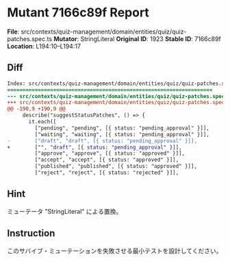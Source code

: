 # Mutant 7166c89f Report

**File**: src/contexts/quiz-management/domain/entities/quiz/quiz-patches.spec.ts
**Mutator**: StringLiteral
**Original ID**: 1923
**Stable ID**: 7166c89f
**Location**: L194:10–L194:17

## Diff

```diff
Index: src/contexts/quiz-management/domain/entities/quiz/quiz-patches.spec.ts
===================================================================
--- src/contexts/quiz-management/domain/entities/quiz/quiz-patches.spec.ts	original
+++ src/contexts/quiz-management/domain/entities/quiz/quiz-patches.spec.ts	mutated #1923
@@ -190,9 +190,9 @@
     describe("suggestStatusPatches", () => {
       it.each([
         ["pending", "pending", [{ status: "pending_approval" }]],
         ["waiting", "waiting", [{ status: "pending_approval" }]],
-        ["draft", "draft", [{ status: "pending_approval" }]],
+        ["", "draft", [{ status: "pending_approval" }]],
         ["approve", "approve", [{ status: "approved" }]],
         ["accept", "accept", [{ status: "approved" }]],
         ["published", "published", [{ status: "approved" }]],
         ["reject", "reject", [{ status: "rejected" }]],
```

## Hint

ミューテータ "StringLiteral" による置換。

## Instruction

このサバイブ・ミューテーションを失敗させる最小テストを設計してください。
